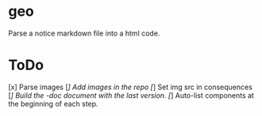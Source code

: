 # geo

Parse a notice markdown file into a html code.

# ToDo

[x] Parse images
[_] Add images in the repo
[_] Set img src in consequences
[_] Build the -doc document with the last version.
[_] Auto-list components at the beginning of each step.
